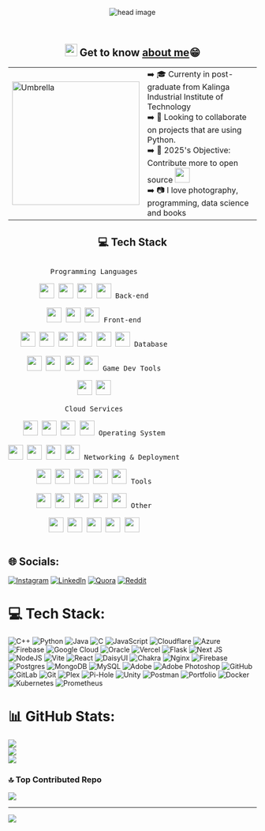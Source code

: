 <!---This is the head image--->
<header align="center">
  
![head image](https://i.ibb.co/B5K6hd6j/head.gif)

</header>

<!---This is my about me section--->
<h2 align="center"><img src = "https://user-images.githubusercontent.com/63050133/156777293-72a6e681-2582-4a9d-ad92-09d1181d47c7.gif" width = 25px height=25px> Get to know <a href="https://suman.kraftamine.com/">about me</a>😁</h2>

<table align="center">
<tr>
    <td>
        <img height="250px" width="258px" src="https://i.ibb.co/s9MTrsv9/heya.png" alt="Umbrella" title="Umbrella"/> 
    </td>
    <td>
        ➡️ 🎓 Currenty in  post-graduate from Kalinga Industrial Institute of Technology<br>
        ➡️ 👯 Looking to collaborate on projects that are using Python.<br>
        ➡️ 🌟 2025's Objective: Contribute more to open source <img src="https://media.giphy.com/media/WUlplcMpOCEmTGBtBW/giphy.gif" width="30"><br>
        ➡️ 📷 I love photography, programming, data science and books<br>
    </td>
</tr>
</table>

<!---This is my tech stack section--->
<h2 align="center">💻 Tech Stack</h2>
<p style="display: inline-block;" align="center">
  <kbd>
    <kbd>Programming Languages</kbd>
    <br>
    <br>
    <img width="30px" src="https://cdn.jsdelivr.net/gh/devicons/devicon@latest/icons/c/c-original.svg" /> 
    <img width="30px" src="https://cdn.jsdelivr.net/gh/devicons/devicon@latest/icons/cplusplus/cplusplus-original.svg" /> 
    <img width="30px" src="https://cdn.jsdelivr.net/gh/devicons/devicon@latest/icons/java/java-original.svg" /> 
    <img width="30px" src="https://cdn.jsdelivr.net/gh/devicons/devicon@latest/icons/python/python-original.svg" /> 
  </kbd>
  <kbd>
    <kbd>Back-end</kbd>
    <br>
    <br>
    <img width="30px" src="https://cdn.jsdelivr.net/gh/devicons/devicon@latest/icons/postman/postman-original.svg" />
    <img width="30px" src="https://cdn.jsdelivr.net/gh/devicons/devicon/icons/flask/flask-original-wordmark.svg" />
    <img width="30px" src="https://cdn.jsdelivr.net/gh/devicons/devicon@latest/icons/fastapi/fastapi-original.svg" />
  </kbd>
  <kbd>
    <kbd>Front-end</kbd>
    <br>
    <br>
    <img width="30px" src="https://cdn.jsdelivr.net/gh/devicons/devicon@latest/icons/nextjs/nextjs-original.svg" />
    <img width="30px" src="https://cdn.jsdelivr.net/gh/devicons/devicon/icons/javascript/javascript-original.svg" />
    <img width="30px" src="https://cdn.jsdelivr.net/gh/devicons/devicon@latest/icons/vitejs/vitejs-original.svg" />
    <img width="30px" src="https://cdn.jsdelivr.net/gh/devicons/devicon@latest/icons/react/react-original.svg" />
    <img width="30px" src="https://cdn.jsdelivr.net/gh/devicons/devicon@latest/icons/wordpress/wordpress-plain.svg" />
    <img width="30px" src="https://cdn.jsdelivr.net/gh/devicons/devicon@latest/icons/tailwindcss/tailwindcss-original.svg" />
  </kbd>
  <kbd>
    <kbd>Database</kbd>
    <br>
    <br>
    <img width="30px" src="https://cdn.jsdelivr.net/gh/devicons/devicon@latest/icons/firebase/firebase-original.svg" />
    <img width="30px" src="https://cdn.jsdelivr.net/gh/devicons/devicon@latest/icons/mysql/mysql-original-wordmark.svg" />
    <img width="30px" src="https://cdn.jsdelivr.net/gh/devicons/devicon/icons/postgresql/postgresql-plain.svg" />
    <img width="30px" src="https://cdn.jsdelivr.net/gh/devicons/devicon/icons/mongodb/mongodb-plain.svg" />
  </kbd>
  <kbd>
    <kbd>Game Dev Tools</kbd>
    <br>
    <br>
    <img width="30px" src="https://cdn.jsdelivr.net/gh/devicons/devicon@latest/icons/maya/maya-original.svg" />
    <img width="30px" src="https://cdn.jsdelivr.net/gh/devicons/devicon@latest/icons/unity/unity-original.svg" />
  </kbd>
  <br>
  <br>
  <kbd>
    <kbd>Cloud Services</kbd>
    <br>
    <br>
    <img width="30px" src="https://cdn.jsdelivr.net/gh/devicons/devicon@latest/icons/oracle/oracle-original.svg" />
    <img width="30px" src="https://cdn.jsdelivr.net/gh/devicons/devicon@latest/icons/azure/azure-original.svg" />
    <img width="30px" src="https://cdn.jsdelivr.net/gh/devicons/devicon@latest/icons/cloudflare/cloudflare-original.svg" />
    <img width="30px" src="https://cdn.jsdelivr.net/gh/devicons/devicon@latest/icons/googlecloud/googlecloud-original.svg" />
  </kbd>
   <kbd>
    <kbd>Operating System</kbd>
    <br>
    <br>
    <img width="30px" src="https://cdn.jsdelivr.net/gh/devicons/devicon@latest/icons/ubuntu/ubuntu-original.svg" />
    <img width="30px" src="https://cdn.jsdelivr.net/gh/devicons/devicon@latest/icons/debian/debian-original-wordmark.svg" />
    <img width="30px" src="https://cdn.jsdelivr.net/gh/devicons/devicon@latest/icons/archlinux/archlinux-original.svg" />
    <img width="30px" src="https://cdn.jsdelivr.net/gh/devicons/devicon@latest/icons/windows8/windows8-original.svg" />

  </kbd>
  <kbd>
    <kbd>Networking & Deployment</kbd>
    <br>
    <br>
    <img width="30px" src="https://cdn.jsdelivr.net/gh/devicons/devicon@latest/icons/vercel/vercel-original.svg" />
    <img width="30px" src="https://cdn.jsdelivr.net/gh/devicons/devicon/icons/git/git-plain.svg" />
    <img width="30px" src="https://cdn.jsdelivr.net/gh/devicons/devicon/icons/docker/docker-plain.svg" />
    <img width="30px" src="https://cdn.jsdelivr.net/gh/devicons/devicon@latest/icons/kubernetes/kubernetes-original.svg" />
    <img width="30px" src="https://cdn.jsdelivr.net/gh/devicons/devicon@latest/icons/cloudflare/cloudflare-original.svg" />
  </kbd>
  <kbd>
    <kbd>Tools</kbd>
    <br>
    <br>
    <img width="30px" src="https://cdn.jsdelivr.net/gh/devicons/devicon/icons/vscode/vscode-original.svg" />
    <img width="30px" src="https://cdn.jsdelivr.net/gh/devicons/devicon@latest/icons/photoshop/photoshop-original.svg" />
    <img width="30px" src="https://cdn.jsdelivr.net/gh/devicons/devicon/icons/pycharm/pycharm-original.svg" />
    <img width="30px" src="https://cdn.jsdelivr.net/gh/devicons/devicon/icons/visualstudio/visualstudio-plain.svg" />
    <img width="30px" src="https://cdn.jsdelivr.net/gh/devicons/devicon@latest/icons/arduino/arduino-original.svg" />
  </kbd>
  <kbd>
    <kbd>Other</kbd>
    <br>
    <br>
    <img width="30px" src="https://www.svgrepo.com/show/306557/pi-hole.svg" />
    <img width="30px" src="https://getumbrel.github.io/umbrel-apps-gallery/wireguard/icon.svg" />
    <img width="30px" src="https://images.vexels.com/media/users/3/196892/isolated/preview/0c72d10e953e8c4007864cca5bbf1a6b-pterodactyl-dinosaur-silhouette.png" />
    <img width="30px" src="https://images.seeklogo.com/logo-png/45/2/plex-tv-logo-png_seeklogo-450440.png" />
    <img width="30px" src="https://upload.wikimedia.org/wikipedia/commons/thumb/9/9d/Webmin_Logo.svg/2048px-Webmin_Logo.svg.png" />
  </kbd>
</p>

## 🌐 Socials:

[![Instagram](https://img.shields.io/badge/Instagram-%23E4405F.svg?logo=Instagram&logoColor=white)](https://instagram.com/tizentitanium) [![LinkedIn](https://img.shields.io/badge/LinkedIn-%230077B5.svg?logo=linkedin&logoColor=white)](https://linkedin.com/in/sumanng) [![Quora](https://img.shields.io/badge/Quora-%23B92B27.svg?logo=Quora&logoColor=white)](https://quora.com/profile/Richard-Parker-306) [![Reddit](https://img.shields.io/badge/Reddit-%23FF4500.svg?logo=Reddit&logoColor=white)](https://reddit.com/user/tizentitanium)

# 💻 Tech Stack:

![C++](https://img.shields.io/badge/c++-%2300599C.svg?style=flat-square&logo=c%2B%2B&logoColor=white) ![Python](https://img.shields.io/badge/python-3670A0?style=flat-square&logo=python&logoColor=ffdd54) ![Java](https://img.shields.io/badge/java-%23ED8B00.svg?style=flat-square&logo=openjdk&logoColor=white) ![C](https://img.shields.io/badge/c-%2300599C.svg?style=flat-square&logo=c&logoColor=white) ![JavaScript](https://img.shields.io/badge/javascript-%23323330.svg?style=flat-square&logo=javascript&logoColor=%23F7DF1E) ![Cloudflare](https://img.shields.io/badge/Cloudflare-F38020?style=flat-square&logo=Cloudflare&logoColor=white) ![Azure](https://img.shields.io/badge/azure-%230072C6.svg?style=flat-square&logo=microsoftazure&logoColor=white) ![Firebase](https://img.shields.io/badge/firebase-%23039BE5.svg?style=flat-square&logo=firebase) ![Google Cloud](https://img.shields.io/badge/GoogleCloud-%234285F4.svg?style=flat-square&logo=google-cloud&logoColor=white) ![Oracle](https://img.shields.io/badge/Oracle-F80000?style=flat-square&logo=oracle&logoColor=white) ![Vercel](https://img.shields.io/badge/vercel-%23000000.svg?style=flat-square&logo=vercel&logoColor=white) ![Flask](https://img.shields.io/badge/flask-%23000.svg?style=flat-square&logo=flask&logoColor=white) ![Next JS](https://img.shields.io/badge/Next-black?style=flat-square&logo=next.js&logoColor=white) ![NodeJS](https://img.shields.io/badge/node.js-6DA55F?style=flat-square&logo=node.js&logoColor=white) ![Vite](https://img.shields.io/badge/vite-%23646CFF.svg?style=flat-square&logo=vite&logoColor=white) ![React](https://img.shields.io/badge/react-%2320232a.svg?style=flat-square&logo=react&logoColor=%2361DAFB) ![DaisyUI](https://img.shields.io/badge/daisyui-5A0EF8?style=flat-square&logo=daisyui&logoColor=white) ![Chakra](https://img.shields.io/badge/chakra-%234ED1C5.svg?style=flat-square&logo=chakraui&logoColor=white) ![Nginx](https://img.shields.io/badge/nginx-%23009639.svg?style=flat-square&logo=nginx&logoColor=white) ![Firebase](https://img.shields.io/badge/firebase-a08021?style=flat-square&logo=firebase&logoColor=ffcd34) ![Postgres](https://img.shields.io/badge/postgres-%23316192.svg?style=flat-square&logo=postgresql&logoColor=white) ![MongoDB](https://img.shields.io/badge/MongoDB-%234ea94b.svg?style=flat-square&logo=mongodb&logoColor=white) ![MySQL](https://img.shields.io/badge/mysql-4479A1.svg?style=flat-square&logo=mysql&logoColor=white) ![Adobe](https://img.shields.io/badge/adobe-%23FF0000.svg?style=flat-square&logo=adobe&logoColor=white) ![Adobe Photoshop](https://img.shields.io/badge/adobe%20photoshop-%2331A8FF.svg?style=flat-square&logo=adobe%20photoshop&logoColor=white) ![GitHub](https://img.shields.io/badge/github-%23121011.svg?style=flat-square&logo=github&logoColor=white) ![GitLab](https://img.shields.io/badge/gitlab-%23181717.svg?style=flat-square&logo=gitlab&logoColor=white) ![Git](https://img.shields.io/badge/git-%23F05033.svg?style=flat-square&logo=git&logoColor=white) ![Plex](https://img.shields.io/badge/plex-%23E5A00D.svg?style=flat-square&logo=plex&logoColor=white) ![Pi-Hole](https://img.shields.io/badge/pihole-%2396060C.svg?style=flat-square&logo=pi-hole&logoColor=white) ![Unity](https://img.shields.io/badge/unity-%23000000.svg?style=flat-square&logo=unity&logoColor=white) ![Postman](https://img.shields.io/badge/Postman-FF6C37?style=flat-square&logo=postman&logoColor=white) ![Portfolio](https://img.shields.io/badge/Portfolio-%23000000.svg?style=flat-square&logo=firefox&logoColor=#FF7139) ![Docker](https://img.shields.io/badge/docker-%230db7ed.svg?style=flat-square&logo=docker&logoColor=white) ![Kubernetes](https://img.shields.io/badge/kubernetes-%23326ce5.svg?style=flat-square&logo=kubernetes&logoColor=white) ![Prometheus](https://img.shields.io/badge/Prometheus-E6522C?style=flat-square&logo=Prometheus&logoColor=white)

# 📊 GitHub Stats:

![](https://github-readme-stats.vercel.app/api?username=sumanulto&theme=ocean_dark&hide_border=false&include_all_commits=false&count_private=true)<br/>
![](https://nirzak-streak-stats.vercel.app/?user=sumanulto&theme=ocean_dark&hide_border=false)<br/>
![](https://github-readme-stats.vercel.app/api/top-langs/?username=sumanulto&theme=ocean_dark&hide_border=false&include_all_commits=false&count_private=true&layout=compact)

### 🔝 Top Contributed Repo

![](https://github-contributor-stats.vercel.app/api?username=sumanulto&limit=5&theme=dark&combine_all_yearly_contributions=true)

---

[![](https://visitcount.itsvg.in/api?id=sumanulto&icon=0&color=0)](https://visitcount.itsvg.in)
